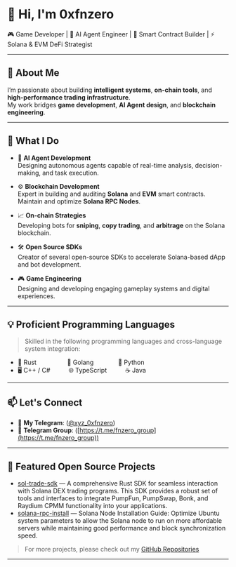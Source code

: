 # 👋 Hi, I'm 0xfnzero

🎮 Game Developer | 🤖 AI Agent Engineer | 🔗 Smart Contract Builder | ⚡ Solana & EVM DeFi Strategist

---

## 🧠 About Me

I’m passionate about building **intelligent systems**, **on-chain tools**, and **high-performance trading infrastructure**.  
My work bridges **game development**, **AI Agent design**, and **blockchain engineering**.

---

## 🚀 What I Do

- 🧩 **AI Agent Development**  
  Designing autonomous agents capable of real-time analysis, decision-making, and task execution.

- ⚙️ **Blockchain Development**  
  Expert in building and auditing **Solana** and **EVM** smart contracts.  
  Maintain and optimize **Solana RPC Nodes**.

- 📈 **On-chain Strategies**  
  Developing bots for **sniping**, **copy trading**, and **arbitrage** on the Solana blockchain.

- 🛠️ **Open Source SDKs**  
  Creator of several open-source SDKs to accelerate Solana-based dApp and bot development.

- 🎮 **Game Engineering**  
  Designing and developing engaging gameplay systems and digital experiences.

---

## 💡 Proficient Programming Languages

> Skilled in the following programming languages and cross-language system integration:

* 🦀 Rust     🔧 Golang    🧠 Python
* 🖥️ C++ / C#   🌐 TypeScript   ☕ Java

---

## 📫 Let's Connect

- 💬 **My Telegram**: ([@xyz_0xfnzero](https://t.me/xyz_0xfnzero))
- 📧 **Telegram Group**: ([https://t.me/fnzero_group](https://t.me/fnzero_group))  
---

## 📂 Featured Open Source Projects
- [sol-trade-sdk](https://github.com/0xfnzero/sol-trade-sdk) — A comprehensive Rust SDK for seamless interaction with Solana DEX trading programs. This SDK provides a robust set of tools and interfaces to integrate PumpFun, PumpSwap, Bonk, and Raydium CPMM functionality into your applications.
- [solana-rpc-install](https://github.com/0xfnzero/solana-rpc-install) — Solana Node Installation Guide: Optimize Ubuntu system parameters to allow the Solana node to run on more affordable servers while maintaining good performance and block synchronization speed.

> For more projects, please check out my [GitHub Repositories](https://github.com/0xfnzero?tab=repositories)

---

